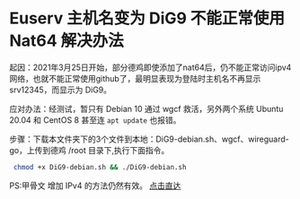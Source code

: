 # Euserv 主机名变为 DiG9 不能正常使用 Nat64 解决办法

起因：2021年3月25日开始，部分德鸡即使添加了nat64后，仍不能正常访问ipv4网络，也就不能正常使用github了，最明显表现为登陆时主机名不再显示 srv12345，而显示为 DiG9。

应对办法：经测试，暂只有 Debian 10 通过 wgcf 救活，另外两个系统 Ubuntu 20.04 和 CentOS 8 甚至连 ```apt update``` 也报错。

步骤：下载本文件夹下的3个文件到本地：DiG9-debian.sh、wgcf、wireguard-go，上传到德鸡 /root 目录下,执行下面指令。

 ```bash
  chmod +x DiG9-debian.sh && ./DiG9-debian.sh
 ```

PS:甲骨文 增加 IPv4 的方法仍然有效。 [点击直达](https://github.com/fscarmen/warp#wgcf%E8%BF%9E%E6%8E%A5cf-warp%E4%B8%BA%E6%9C%8D%E5%8A%A1%E5%99%A8%E6%B7%BB%E5%8A%A0ipv4ipv6%E7%BD%91%E7%BB%9C)
